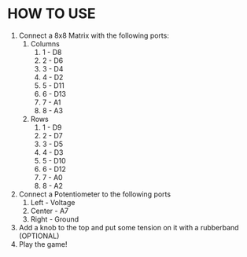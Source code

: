 # HOW TO USE

1. Connect a 8x8 Matrix with the following ports:
   1. Columns
        1. 1 - D8
        2. 2 - D6
        3. 3 - D4
        4. 4 - D2
        5. 5 - D11
        6. 6 - D13
        7. 7 - A1
        8. 8 - A3
   2. Rows
        1. 1 - D9
        2. 2 - D7
        3. 3 - D5
        4. 4 - D3
        5. 5 - D10
        6. 6 - D12
        7. 7 - A0
        8. 8 - A2
2. Connect a Potentiometer to the following ports
    1. Left - Voltage
    2. Center - A7
    3. Right - Ground
3. Add a knob to the top and put some tension on it with a rubberband (OPTIONAL)
4. Play the game!
